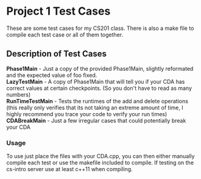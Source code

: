 # Project 1 Test Cases
These are some test cases for my CS201 class. There is also a make file to compile each test case or all of them together.
## Description of Test Cases
**Phase1Main** - Just a copy of the provided Phase1Main, slightly reformated and the expected value of foo fixed.  
**LazyTestMain** - A copy of Phase1Main that will tell you if your CDA has correct values at certain checkpoints. (So you don't have to read as many numbers)  
**RunTimeTestMain** - Tests the runtimes of the add and delete operations (this really only verifies that its not taking an extreme amount of time, I highly recommend you trace your code to verify your run times)  
**CDABreakMain** - Just a few irregular cases that could potentially break your CDA  

### Usage
To use just place the files with your CDA.cpp, you can then either manually compile each test or use the makefile included to compile. 
If testing on the cs-intro server use at least c++11 when compiling.
